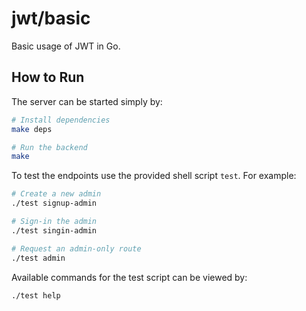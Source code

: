 # jwt/basic

Basic usage of JWT in Go.

## How to Run

The server can be started simply by:

```bash
# Install dependencies
make deps

# Run the backend
make
```

To test the endpoints use the provided shell script `test`. For example:

```bash
# Create a new admin
./test signup-admin

# Sign-in the admin
./test singin-admin

# Request an admin-only route
./test admin
```

Available commands for the test script can be viewed by:

```bash
./test help
```

